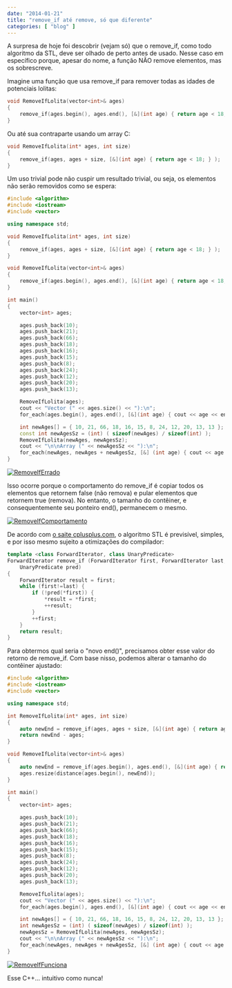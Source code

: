 ```yaml
---
date: "2014-01-21"
title: "remove_if até remove, só que diferente"
categories: [ "blog" ]
---
```

A surpresa de hoje foi descobrir (vejam só) que o remove_if, como todo algoritmo da STL, deve ser olhado de perto antes de usado. Nesse caso em específico porque, apesar do nome, a função NÃO remove elementos, mas os sobrescreve.

Imagine uma função que usa remove_if para remover todas as idades de potenciais lolitas:

```cpp
void RemoveIfLolita(vector<int>& ages)
{
	remove_if(ages.begin(), ages.end(), [&](int age) { return age < 18; } );
}
```

Ou até sua contraparte usando um array C:

```cpp
void RemoveIfLolita(int* ages, int size)
{
	remove_if(ages, ages + size, [&](int age) { return age < 18; } );
}
```

Um uso trivial pode não cuspir um resultado trivial, ou seja, os elementos não serão removidos como se espera:

```cpp
#include <algorithm>
#include <iostream>
#include <vector>

using namespace std;

void RemoveIfLolita(int* ages, int size)
{
	remove_if(ages, ages + size, [&](int age) { return age < 18; } );
}

void RemoveIfLolita(vector<int>& ages)
{
	remove_if(ages.begin(), ages.end(), [&](int age) { return age < 18; } );
}

int main()
{
	vector<int> ages;

	ages.push_back(10);
	ages.push_back(21);
	ages.push_back(66);
	ages.push_back(18);
	ages.push_back(16);
	ages.push_back(15);
	ages.push_back(8);
	ages.push_back(24);
	ages.push_back(12);
	ages.push_back(20);
	ages.push_back(13);

	RemoveIfLolita(ages);
	cout << "Vector (" << ages.size() << "):\n";
	for_each(ages.begin(), ages.end(), [&](int age) { cout << age << endl; });

	int newAges[] = { 10, 21, 66, 18, 16, 15, 8, 24, 12, 20, 13, 13 };
	const int newAgesSz = (int) ( sizeof(newAges) / sizeof(int) );
	RemoveIfLolita(newAges, newAgesSz);
	cout << "\n\nArray (" << newAgesSz << "):\n";
	for_each(newAges, newAges + newAgesSz, [&] (int age) { cout << age << endl; } );
}

```

[![RemoveIfErrado](/images/AzliFSS.png)](/images/12056971746_f5852acde2_o.png)

Isso ocorre porque o comportamento do remove_if é copiar todos os elementos que retornem false (não remova) e pular elementos que retornem true (remova). No entanto, o tamanho do contêiner, e consequentemente seu ponteiro end(), permanecem o mesmo.

[![RemoveIfComportamento](/images/JHucsWz.png)](/images/12056450103_9cc50c00e2_o.png)

De acordo com [o saite cplusplus.com](http://www.cplusplus.com/reference/algorithm/remove_if/), o algoritmo STL é previsível, simples, e por isso mesmo sujeito a otimizações do compilador:

```cpp
template <class ForwardIterator, class UnaryPredicate>
ForwardIterator remove_if (ForwardIterator first, ForwardIterator last,
	UnaryPredicate pred)
{
	ForwardIterator result = first;
	while (first!=last) {
		if (!pred(*first)) {
			*result = *first;
			++result;
		}
		++first;
	}
	return result;
}

```

Para obtermos qual seria o "novo end()", precisamos obter esse valor do retorno de remove_if. Com base nisso, podemos alterar o tamanho do contêiner ajustado:

```cpp
#include <algorithm>
#include <iostream>
#include <vector>

using namespace std;

int RemoveIfLolita(int* ages, int size)
{
	auto newEnd = remove_if(ages, ages + size, [&](int age) { return age < 18; } );
	return newEnd - ages;
}

void RemoveIfLolita(vector<int>& ages)
{
	auto newEnd = remove_if(ages.begin(), ages.end(), [&](int age) { return age < 18; } );
	ages.resize(distance(ages.begin(), newEnd));
}

int main()
{
	vector<int> ages;

	ages.push_back(10);
	ages.push_back(21);
	ages.push_back(66);
	ages.push_back(18);
	ages.push_back(16);
	ages.push_back(15);
	ages.push_back(8);
	ages.push_back(24);
	ages.push_back(12);
	ages.push_back(20);
	ages.push_back(13);

	RemoveIfLolita(ages);
	cout << "Vector (" << ages.size() << "):\n";
	for_each(ages.begin(), ages.end(), [&](int age) { cout << age << endl; });

	int newAges[] = { 10, 21, 66, 18, 16, 15, 8, 24, 12, 20, 13, 13 };
	int newAgesSz = (int) ( sizeof(newAges) / sizeof(int) );
	newAgesSz = RemoveIfLolita(newAges, newAgesSz);
	cout << "\n\nArray (" << newAgesSz << "):\n";
	for_each(newAges, newAges + newAgesSz, [&] (int age) { cout << age << endl; } );
}

```

[![RemoveIfFunciona](/images/Q7f2N1G.png)](/images/12059866914_0a75cb036a_o.png)

Esse C++... intuitivo como nunca!
